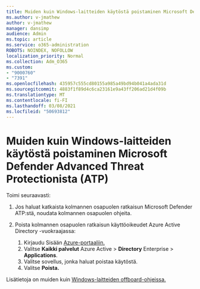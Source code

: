 ```yaml
---
title: Muiden kuin Windows-laitteiden käytöstä poistaminen Microsoft Defender Advanced Threat Protectionista (ATP)
ms.author: v-jmathew
author: v-jmathew
manager: dansimp
audience: Admin
ms.topic: article
ms.service: o365-administration
ROBOTS: NOINDEX, NOFOLLOW
localization_priority: Normal
ms.collection: Adm_O365
ms.custom:
- "9000760"
- "7391"
ms.openlocfilehash: 435957c555cd80155a985a49bd94b041a4ada31d
ms.sourcegitcommit: 4883f1f89d4c6ca23161e9a43ff206ad21d4f09b
ms.translationtype: MT
ms.contentlocale: fi-FI
ms.lasthandoff: 03/08/2021
ms.locfileid: "50693812"
---
```

# <a name="offboard-non-windows-devices-from-microsoft-defender-advanced-threat-protection-atp"></a>Muiden kuin Windows-laitteiden käytöstä poistaminen Microsoft Defender Advanced Threat Protectionista (ATP)

Toimi seuraavasti:

1. Jos haluat katkaista kolmannen osapuolen ratkaisun Microsoft Defender ATP:stä, noudata kolmannen osapuolen ohjeita.
2. Poista kolmannen osapuolen ratkaisun käyttöoikeudet Azure Active Directory -vuokraajassa:

    1. Kirjaudu Sisään [Azure-portaaliin.](https://go.microsoft.com/fwlink/?linkid=2125612)
    1. Valitse **Kaikki palvelut** Azure Active  >  **Directory** Enterprise  >  **Applications**.
    1. Valitse sovellus, jonka haluat poistaa käytöstä.
    1. Valitse **Poista.**

Lisätietoja on muiden kuin [Windows-laitteiden offboard-ohjeissa.](https://go.microsoft.com/fwlink/?linkid=2143630)
